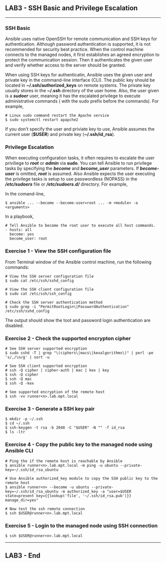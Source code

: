 ## LAB3 - SSH Basic and Privilege Escalation
---

### SSH Basic

Ansible uses native OpenSSH for remote communication and SSH keys for authentication. Although password authentication is supported, it is not recommended for security best practice. When the control machine connects to the managed nodes, it first establishes an agreed encryption to protect the communication session. Then it authenticates the given user and verify whether access to the server should be granted. 

When using SSH keys for authenticatin, Ansible uses the given user and private key in the command-line interface (CLI). The public key should be located in **~/.ssh/authorized_keys** on remote systems. The private key usually stores in the **~/.ssh** directory of the user home. Also, the user given is a ***sudoer*** user, meaning it has the escalated privilege to execute administrative commands ( with the sudo prefix before the commands). For example,


```console
# Linux sudo command restart the Apache service
$ sudo systemctl restart apapche2
```

If you don't specify the user and priviate key to use, Ansible assumes the current user (**$USER**) and private key (**~/.ssh/id_rsa**).


### Privilege Escalation

When executing configuration tasks, it often requires to escalate the user priviliege to ***root*** or ***admin*** via **sudo**. You can tell Ansible to run privilege tasks by specifying the ***become*** and ***become_user*** parameters. If ***become-user*** is omitted, ***root*** is assumed. Also Ansible expects the user executing the privilege tasks is setup to use passwordless (NOPASS) in the ***/etc/sudoers*** file or ***/etc/sudoers.d/*** directory. For example,

In the comand-line,

```
$ ansible ... --become --become-user=root ... -m <module> -a <arguments>
```

In a playbook,
```
# Tell Ansible to become the root user to execute all host commands.
- hosts: all
  become: yes
  become_user: root
```


### Exercise 1 - View the SSH configuration file

From Terminal window of the Ansible control machine, run the following commands:

```console
# View the SSH server configuration file
$ sudo cat /etc/ssh/sshd_config

# View the SSH client configuration file
$ sudo cat /etc/ssh/ssh_config

# Check the SSH server authentication method
$ sudo grep -i "PermitRootLogin\|PasswordAuthentication" /etc/ssh/sshd_config
```

The output should show the toot and password login authentication are disabled. 


### Exercise 2 - Check the supported encrypton cipher

```console
# See SSH server supported encryption
$ sudo sshd -T | grep "\(ciphers\|macs\|kexalgorithms\)" | perl -pe 's/,/\n/g' | sort -u

# See SSH client supported encryption
# ssh -Q cipher | cipher-auth | mac | kex | key
$ ssh -Q cipher
$ ssh -Q mac
$ ssh -Q -kex

# See supported encryption of the remote host
$ ssh -vv runner<n>.lab.mpt.local
```

### Exercise 3 - Generate a SSH key pair

```console 
$ mkdir -p ~/.ssh
$ cd ~/.ssh
$ ssh-keygen -t rsa -b 2048 -C "$USER" -N "" -f id_rsa
$ ls -ltr 
```

### Exercise 4 - Copy the public key to the managed node using Ansible CLI

```console
# Ping the if the remote host is reachable by Ansible
$ ansible runner<n>.lab.mpt.local -m ping -u ubuntu --private-key=~/.ssh/id_rsa_ubuntu

# Use Ansible authorized_key module to copy the SSH public key to the remote host
$ ansible runner<n> --become -u ubuntu --private-key=~/.ssh/id_rsa_ubuntu -m authorized_key -a "user=$USER state=present key={{lookup('file', '~/.ssh/id_rsa.pub')}} manage_dir=yes"

# Now test the ssh remote connection
$ ssh $USER@runner<n>.lab.mpt.local

```

### Exercise 5 - Login to the managed node using SSH connection


```console
$ ssh $USER@runner<n>.lab.mpt.local
```

---
## LAB3 - End

